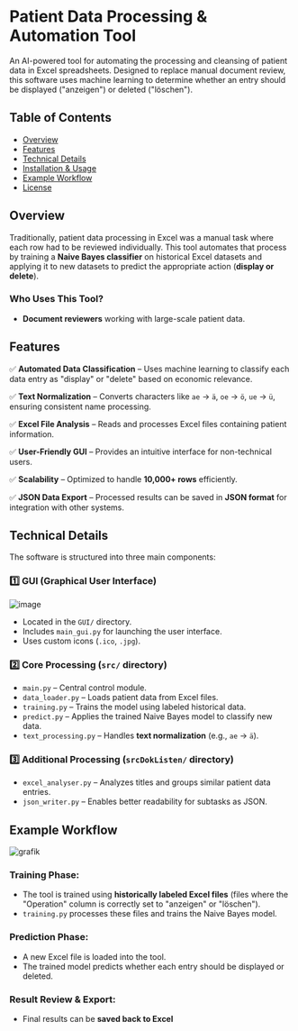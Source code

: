 # Patient Data Processing & Automation Tool

An AI-powered tool for automating the processing and cleansing of patient data in Excel spreadsheets. Designed to replace manual document review, this software uses machine learning to determine whether an entry should be displayed ("anzeigen") or deleted ("löschen").

## Table of Contents
- [Overview](#overview)
- [Features](#features)
- [Technical Details](#technical-details)
- [Installation & Usage](#installation--usage)
- [Example Workflow](#example-workflow)
- [License](#license)

## Overview

Traditionally, patient data processing in Excel was a manual task where each row had to be reviewed individually. This tool automates that process by training a **Naive Bayes classifier** on historical Excel datasets and applying it to new datasets to predict the appropriate action (**display or delete**).

### Who Uses This Tool?
- **Document reviewers** working with large-scale patient data.


## Features

✅ **Automated Data Classification** – Uses machine learning to classify each data entry as "display" or "delete" based on economic relevance.

✅ **Text Normalization** – Converts characters like `ae` → `ä`, `oe` → `ö`, `ue` → `ü`, ensuring consistent name processing.

✅ **Excel File Analysis** – Reads and processes Excel files containing patient information.

✅ **User-Friendly GUI** – Provides an intuitive interface for non-technical users.

✅ **Scalability** – Optimized to handle **10,000+ rows** efficiently.

✅ **JSON Data Export** – Processed results can be saved in **JSON format** for integration with other systems.

## Technical Details

The software is structured into three main components:

### **1️⃣ GUI** (Graphical User Interface)
![image](https://github.com/user-attachments/assets/493a2868-0ed0-430a-bb44-6163addf3f83)

- Located in the `GUI/` directory.
- Includes `main_gui.py` for launching the user interface.
- Uses custom icons (`.ico`, `.jpg`).

### **2️⃣ Core Processing (`src/` directory)**
- `main.py` – Central control module.
- `data_loader.py` – Loads patient data from Excel files.
- `training.py` – Trains the model using labeled historical data.
- `predict.py` – Applies the trained Naive Bayes model to classify new data.
- `text_processing.py` – Handles **text normalization** (e.g., `ae` → `ä`).

### **3️⃣ Additional Processing (`srcDokListen/` directory)**
- `excel_analyser.py` – Analyzes titles and groups similar patient data entries.
- `json_writer.py` – Enables better readability for subtasks as JSON.


## Example Workflow
![grafik](https://github.com/user-attachments/assets/0081cf48-fc0c-4660-8a68-c9652e85576e)


### **Training Phase:**
- The tool is trained using **historically labeled Excel files** (files where the "Operation" column is correctly set to "anzeigen" or "löschen").
- `training.py` processes these files and trains the Naive Bayes model.

### **Prediction Phase:**
- A new Excel file is loaded into the tool.
- The trained model predicts whether each entry should be displayed or deleted.

### **Result Review & Export:**

- Final results can be **saved back to Excel** 

